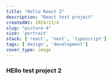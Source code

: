 ```yaml
---
title: "Hello React 2"
description: "React test project"
createdAt: 2024/11/4
slug: "picture-4"
size: 'portrait'
stack: ['react', 'next', 'typescript']
tags: ['design', 'development']
cover_type: image
---
```

### HEllo test project 2